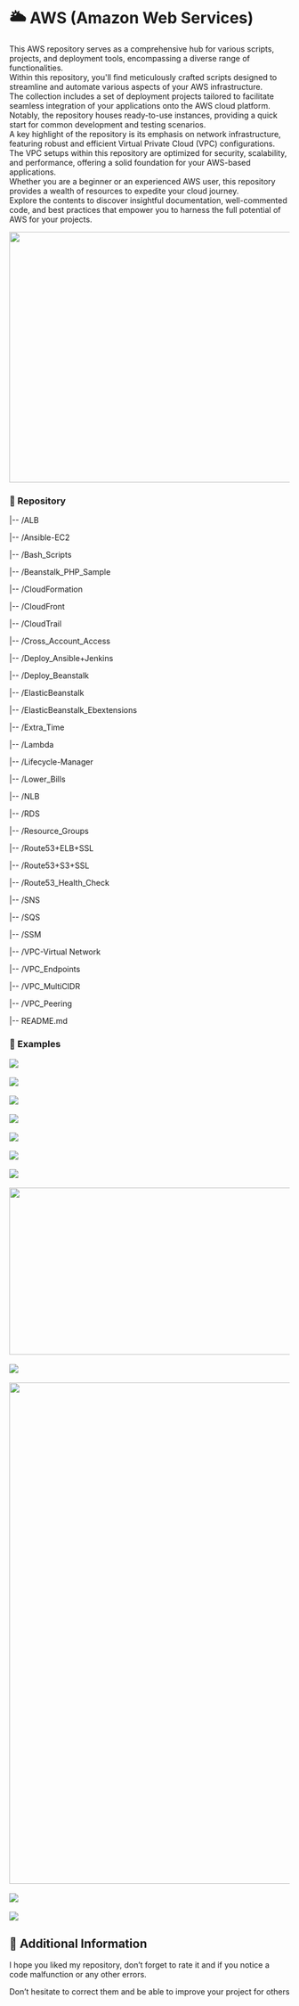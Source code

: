 # 🌥️ AWS (Amazon Web Services)
This AWS repository serves as a comprehensive hub for various scripts, projects, and deployment tools, encompassing a diverse range of functionalities.<br>
Within this repository, you'll find meticulously crafted scripts designed to streamline and automate various aspects of your AWS infrastructure.<br>
The collection includes a set of deployment projects tailored to facilitate seamless integration of your applications onto the AWS cloud platform.<br>
Notably, the repository houses ready-to-use instances, providing a quick start for common development and testing scenarios.<br>
A key highlight of the repository is its emphasis on network infrastructure, featuring robust and efficient Virtual Private Cloud (VPC) configurations.<br>
The VPC setups within this repository are optimized for security, scalability, and performance, offering a solid foundation for your AWS-based applications.<br>
Whether you are a beginner or an experienced AWS user, this repository provides a wealth of resources to expedite your cloud journey.<br>
Explore the contents to discover insightful documentation, well-commented code, and best practices that empower you to harness the full potential of AWS for your projects.<br>

<img src="https://media2.giphy.com/media/v1.Y2lkPTc5MGI3NjExaGNyNjN5d2RiNGkyc20xc2dydXM5Znp4N2phank0cGhjcmlvZnBoYiZlcD12MV9pbnRlcm5hbF9naWZfYnlfaWQmY3Q9Zw/3o6EhOYMhOTANYgHMk/giphy.gif" style= "height:450px; width:900px" />

### 📂 Repository

 |-- /ALB

 |-- /Ansible-EC2

 |-- /Bash_Scripts

 |-- /Beanstalk_PHP_Sample

 |-- /CloudFormation

 |-- /CloudFront

 |-- /CloudTrail

 |-- /Cross_Account_Access

 |-- /Deploy_Ansible+Jenkins
       
 |-- /Deploy_Beanstalk

 |-- /ElasticBeanstalk

 |-- /ElasticBeanstalk_Ebextensions

 |-- /Extra_Time

 |-- /Lambda

 |-- /Lifecycle-Manager

 |-- /Lower_Bills

 |-- /NLB

 |-- /RDS

 |-- /Resource_Groups

 |-- /Route53+ELB+SSL

 |-- /Route53+S3+SSL

 |-- /Route53_Health_Check

 |-- /SNS

 |-- /SQS

 |-- /SSM
       
 |-- /VPC-Virtual Network

 |-- /VPC_Endpoints

 |-- /VPC_MultiCIDR

 |-- /VPC_Peering
       
 |-- README.md

### 📝 Examples
<img src="https://github.com/MatveyGuralskiy/AWS/blob/main/VPC_Peering/Screens/Result.png?raw=true">
<br>
<br>
<img src="https://github.com/MatveyGuralskiy/AWS/blob/main/VPC_Endpoints/Screens/Result.png?raw=true">
<br>
<br>
<img src="https://github.com/MatveyGuralskiy/AWS/blob/main/VPC_MultiCIDR/Screens/Result-Demonstration.png?raw=true">
<br>
<br>
<img src="https://github.com/MatveyGuralskiy/AWS/blob/main/Route53+ELB+SSL/Screens/Result.png?raw=true"/>
<br>
<br>
<img src="https://github.com/MatveyGuralskiy/AWS/blob/main/ElasticBeanstalk/Screens/Result.png?raw=true"/>
<br>
<br>
<img src="https://github.com/MatveyGuralskiy/AWS/blob/main/ElasticBeanstalk_Ebextensions/Screens/Result.png?raw=true"/>
<br>
<br>
<img src="https://github.com/MatveyGuralskiy/AWS/blob/main/ElasticBeanstalk/Screens/Production-Website-1.png?raw=true"/>
<br>
<br>
<img src="https://github.com/MatveyGuralskiy/AWS/blob/main/VPC-Virtual%20Network/Scheme/VPC-AWS.png?raw=true" style= "height:300px; width:900px" />
<br>
<br>
<img src="https://github.com/MatveyGuralskiy/AWS/blob/main/Route53+S3+SSL/Screens/Result.png?raw=true"/>
<br>
<br>
<img src="https://github.com/MatveyGuralskiy/AWS/blob/main/SQS/Screens/SQS-Example-2.png?raw=true" style="width:900px">
<br>
<br>
<img src="https://github.com/MatveyGuralskiy/AWS/blob/main/Route53_Health_Check/Screens/Webserver-Paris.png?raw=true" />
<br>
<br>
<img src="https://github.com/MatveyGuralskiy/AWS/blob/main/Route53_Health_Check/Screens/Instance-1.png?raw=true">

## 📢 Additional Information

I hope you liked my repository, don’t forget to rate it and if you notice a code malfunction or any other errors.

Don’t hesitate to correct them and be able to improve your project for others
